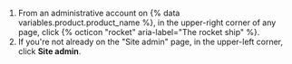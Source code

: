 1. From an administrative account on {% data variables.product.product_name %}, in the upper-right corner of any page, click {% octicon "rocket" aria-label="The rocket ship" %}.
1. If you're not already on the "Site admin" page, in the upper-left corner, click **Site admin**.
